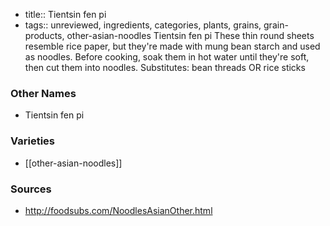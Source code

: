 - title:: Tientsin fen pi
- tags:: unreviewed, ingredients, categories, plants, grains, grain-products, other-asian-noodles
Tientsin fen pi These thin round sheets resemble rice paper, but they're made with mung bean starch and used as noodles. Before cooking, soak them in hot water until they're soft, then cut them into noodles. Substitutes: bean threads OR rice sticks

### Other Names

* Tientsin fen pi

### Varieties

* [[other-asian-noodles]]

### Sources
* http://foodsubs.com/NoodlesAsianOther.html
